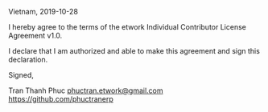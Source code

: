 Vietnam, 2019-10-28

I hereby agree to the terms of the etwork Individual Contributor License
Agreement v1.0.

I declare that I am authorized and able to make this agreement and sign this
declaration.

Signed,

Tran Thanh Phuc phuctran.etwork@gmail.com https://github.com/phuctranerp
